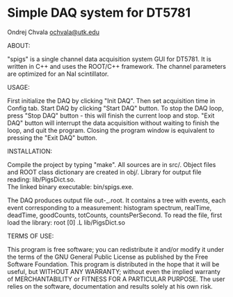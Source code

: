 Simple DAQ system for DT5781
============================
Ondrej Chvala <ochvala@utk.edu>


ABOUT:

"spigs" is a single channel data acquisition system GUI for DT5781.
It is written in C++ and uses the ROOT/C++ framework. 
The channel parameters are optimized for an NaI scintillator. 


USAGE:

First initialize the DAQ by clicking "Init DAQ".
Then set acquisition time in Config tab.
Start DAQ by clicking "Start DAQ" button.
To stop the DAQ loop, press "Stop DAQ" button - this will finish 
the current loop and stop. 
"Exit DAQ" button will interrupt the data acquisition without 
waiting to finish the loop, and quit the program. Closing the program
window is equivalent to pressing the "Exit DAQ" button.


INSTALLATION:

Compile the project by typing "make". 
All sources are in src/.
Object files and ROOT class dictionary are created in obj/.
Library for output file reading: lib/PigsDict.so.  
The linked binary executable: bin/spigs.exe.

The DAQ produces output file out-<date>_<time>.root.
It contains a tree with events, each event corresponding to 
a measurement: histogram spectrum, realTime, deadTime,
goodCounts, totCounts, countsPerSecond. 
To read the file, first load the library:
    root [0] .L lib/PigsDict.so   

    
TERMS OF USE:

This program is free software; you can redistribute it and/or modify it under
the terms of the GNU General Public License as published by the Free Software
Foundation. This program is distributed in the hope that it will be useful,
but WITHOUT ANY WARRANTY; without even the implied warranty of
MERCHANTABILITY or FITNESS FOR A PARTICULAR PURPOSE. The user relies on the
software, documentation and results solely at his own risk.

